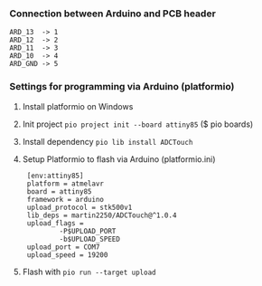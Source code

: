 ### Connection between Arduino and PCB header
    ARD_13  -> 1
    ARD_12  -> 2
    ARD_11  -> 3
    ARD_10  -> 4
    ARD_GND -> 5

### Settings for programming via Arduino (platformio)
1. Install platformio on Windows
2. Init project ```pio project init --board attiny85``` ($ pio boards)
3. Install dependency ```pio lib install ADCTouch```
4. Setup Platformio to flash via Arduino (platformio.ini)

        [env:attiny85]
        platform = atmelavr
        board = attiny85
        framework = arduino
        upload_protocol = stk500v1
        lib_deps = martin2250/ADCTouch@^1.0.4
        upload_flags =
                -P$UPLOAD_PORT
                -b$UPLOAD_SPEED
        upload_port = COM7
        upload_speed = 19200

5. Flash with ```pio run --target upload```
